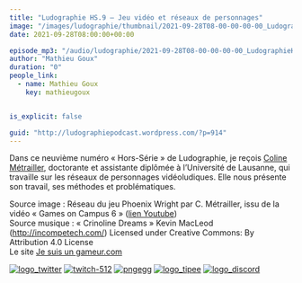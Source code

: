 ```yaml
---
title: "Ludographie HS.9 – Jeu vidéo et réseaux de personnages"
image: "/images/ludographie/thumbnail/2021-09-28T08-00-00-00-00_LudographieHS9Jeuvidoetrseauxdepersonnages.jpg"
date: 2021-09-28T08:00:00+00:00

episode_mp3: "/audio/ludographie/2021-09-28T08-00-00-00-00_LudographieHS9Jeuvidoetrseauxdepersonnages.mp3"
author: "Mathieu Goux"
duration: "0"
people_link: 
  - name: Mathieu Goux
    key: mathieugoux


is_explicit: false

guid: "http://ludographiepodcast.wordpress.com/?p=914"
---
```


<PodcastHeader/>

<!-- ECRIRE LA DESCRIPTION DE L'EPISODE SOUS CETTE LIGNE -->
<p>Dans ce neuvième numéro «&nbsp;Hors-Série&nbsp;» de Ludographie, je reçois <a href="https://applicationspub.unil.ch/interpub/noauth/php/Un/UnPers.php?PerNum=1222485&amp;LanCode=37" rel="nofollow">Coline Métrailler</a>, doctorante et assistante diplômée à l’Université de Lausanne, qui travaille sur les réseaux de personnages vidéoludiques. Elle nous présente son travail, ses méthodes et problématiques.</p>
<p></p>
<p><a href="" rel="nofollow"></a></p>
 
<p>Source image : Réseau du jeu Phoenix Wright par C. Métrailler, issu de la vidéo «&nbsp;Games on Campus 6&nbsp;» (<a href="https://www.youtube.com/watch?v=PCxLr9lZZfM" rel="nofollow">lien Youtube</a>)<br>
Source musique : «&nbsp;Crinoline Dreams&nbsp;» Kevin MacLeod (<a title="http://incompetech.com/" href="http://incompetech.com/" rel="nofollow">http://incompetech.com/</a>) Licensed under Creative Commons: By Attribution 4.0 License<br>
Le site <a href="https://jesuisungameur.com/" rel="nofollow">Je suis un gameur.com</a></p>


<!--tr--><p>
<!--td--><span><a href="https://twitter.com/Gouximan" rel="nofollow"><img src="/resources/ludographie/2021-09-28T08-00-00-00-00_LudographieHS9Jeuvidoetrseauxdepersonnages/logo_twitter-1.png" alt="logo_twitter"></a><!--/td--></span>
<!--td--><span><a href="https://www.twitch.tv/mathieugoux" rel="nofollow"><img src="/resources/ludographie/2021-09-28T08-00-00-00-00_LudographieHS9Jeuvidoetrseauxdepersonnages/twitch-512-1.png" alt="twitch-512"></a><!--/td--></span>
<!--td--><span><a href="https://www.youtube.com/user/MattTheFatalifieur/videos" rel="nofollow"><img src="/resources/ludographie/2021-09-28T08-00-00-00-00_LudographieHS9Jeuvidoetrseauxdepersonnages/pngegg.png" alt="pngegg"></a><!--/td--></span>
<!--td--><span><a href="http://fr.tipeee.com/calvinball" rel="nofollow"><img src="/resources/ludographie/2021-09-28T08-00-00-00-00_LudographieHS9Jeuvidoetrseauxdepersonnages/logo_tipee-1.png" alt="logo_tipee"></a><!--/td--></span>
<!--td--><span><a href="https://discord.com/invite/4RnA9v7" rel="nofollow"><img src="/resources/ludographie/2021-09-28T08-00-00-00-00_LudographieHS9Jeuvidoetrseauxdepersonnages/logo_discord-1.png" alt="logo_discord"></a><!--/td--></span>
<!--/tr--></p>





